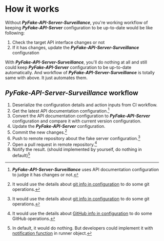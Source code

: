 # How it works

Without **_PyFake-API-Server-Surveillance_**, you're working workflow of keeping **_PyFake-API-Server_** configuration
to be up-to-date would be like following:

1. Check the target API interface changes or not
2. If it has changes, update the **_PyFake-API-Server-Surveillance_** configuration

With **_PyFake-API-Server-Surveillance_**, you'll do nothing at all and still could keep **_PyFake-API-Server_**
configuration to be up-to-date automatically. And workflow of **_PyFake-API-Server-Surveillance_** is totally same with
above. It just automates them.

## **_PyFake-API-Server-Surveillance_** workflow

1. Deserialize the configuration details and action inputs from CI workflow.
2. Get the latest API documentation configuration.[^1]
3. Convert the API documentation configuration to **_PyFake-API-Server_** configuration and compare it with current
version configuration.
4. Update the **_PyFake-API-Server_** configuration.
5. Commit the new changes.[^2]
6. Push to remote repository about the fake server configuration.[^2]
7. Open a pull request in remote repository.[^3]
8. Notify the result. (should implemented by yourself, do nothing in default)[^4]

  [^1]:
    **_PyFake-API-Server-Surveillance_** uses API documentation
    configuration to judge it has changes or not.
  [^2]:
    It would use the details about [git info in configuration] to
    do some git operations.
  [^3]:
    It would use the details about [GitHub info in configuration] to
    do some GitHub operations.
  [^4]:
    In default, it would do nothing. But developers could implement
    it with [notification function] in runner object.

    [git info in configuration]: ../getting-started/configure-references/git-info.md
    [GitHub info in configuration]: ../getting-started/configure-references/github-info.md
    [notification function]: ../../getting-started/api-references/runner/#fake_api_server_plugin.ci.surveillance.runner.FakeApiServerSurveillance._notify
